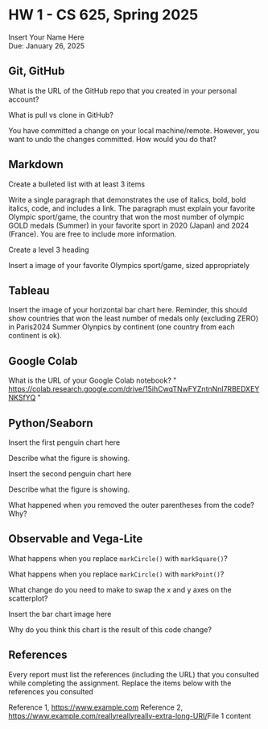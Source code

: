 # HW 1 - CS 625, Spring 2025

Insert Your Name Here  
Due: January 26, 2025

## Git, GitHub

What is the URL of the GitHub repo that you created in your personal account?
   
What is pull vs clone in GitHub?
   
You have committed a change on your local machine/remote. However, you want to undo the changes committed. How would you do that?

## Markdown

Create a bulleted list with at least 3 items

Write a single paragraph that demonstrates the use of italics, bold, bold italics, code, and includes a link. The paragraph must explain your favorite Olympic sport/game, the country that won the most number of olympic GOLD medals (Summer) in your favorite sport in 2020 (Japan) and 2024 (France). You are free to include more information.

Create a level 3 heading

Insert a image of your favorite Olympics sport/game, sized appropriately

## Tableau

Insert the image of your horizontal bar chart here. Reminder, this should show countries that won the least number of medals only (excluding ZERO) in Paris2024 Summer Olynpics by continent (one country from each continent is ok).

## Google Colab

What is the URL of your Google Colab notebook? " https://colab.research.google.com/drive/15ihCwqTNwFYZntnNnl7RBEDXEYNKSfYQ "

## Python/Seaborn

Insert the first penguin chart here

Describe what the figure is showing.

Insert the second penguin chart here

Describe what the figure is showing.

What happened when you removed the outer parentheses from the code? Why?

## Observable and Vega-Lite

What happens when you replace `markCircle()` with `markSquare()`?

What happens when you replace `markCircle()` with `markPoint()`?

What change do you need to make to swap the x and y axes on the scatterplot?

Insert the bar chart image here

Why do you think this chart is the result of this code change?

## References

Every report must list the references (including the URL) that you consulted while completing the assignment. Replace the items below with the references you consulted

 Reference 1, <https://www.example.com>
 Reference 2, <https://www.example.com/reallyreallyreally-extra-long-URI/>File 1 content
